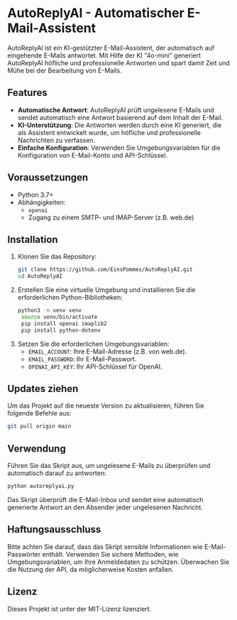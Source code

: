 # AutoReplyAI - Automatischer E-Mail-Assistent

AutoReplyAI ist ein KI-gestützter E-Mail-Assistent, der automatisch auf eingehende E-Mails antwortet. Mit Hilfe der KI "4o-mini" generiert AutoReplyAI höfliche und professionelle Antworten und spart damit Zeit und Mühe bei der Bearbeitung von E-Mails.

## Features
- **Automatische Antwort**: AutoReplyAI prüft ungelesene E-Mails und sendet automatisch eine Antwort basierend auf dem Inhalt der E-Mail.
- **KI-Unterstützung**: Die Antworten werden durch eine KI generiert, die als Assistent entwickelt wurde, um höfliche und professionelle Nachrichten zu verfassen.
- **Einfache Konfiguration**: Verwenden Sie Umgebungsvariablen für die Konfiguration von E-Mail-Konto und API-Schlüssel.

## Voraussetzungen
- Python 3.7+
- Abhängigkeiten:
  - `openai`
  - Zugang zu einem SMTP- und IMAP-Server (z.B. web.de)

## Installation
1. Klonen Sie das Repository:
   ```sh
   git clone https://github.com/EinsPommes/AutoReplyAI.git
   cd AutoReplyAI
   ```
2. Erstellen Sie eine virtuelle Umgebung und installieren Sie die erforderlichen Python-Bibliotheken:
   ```sh
   python3 -m venv venv
    source venv/bin/activate
    pip install openai imaplib2
    pip install python-dotenv
   ```
3. Setzen Sie die erforderlichen Umgebungsvariablen:
   - `EMAIL_ACCOUNT`: Ihre E-Mail-Adresse (z.B. von web.de).
   - `EMAIL_PASSWORD`: Ihr E-Mail-Passwort.
   - `OPENAI_API_KEY`: Ihr API-Schlüssel für OpenAI.

## Updates ziehen
Um das Projekt auf die neueste Version zu aktualisieren, führen Sie folgende Befehle aus:
```sh
git pull origin main
```

## Verwendung
Führen Sie das Skript aus, um ungelesene E-Mails zu überprüfen und automatisch darauf zu antworten:
```sh
python autoreplyai.py
```
Das Skript überprüft die E-Mail-Inbox und sendet eine automatisch generierte Antwort an den Absender jeder ungelesenen Nachricht.

## Haftungsausschluss
Bitte achten Sie darauf, dass das Skript sensible Informationen wie E-Mail-Passwörter enthält. Verwenden Sie sichere Methoden, wie Umgebungsvariablen, um Ihre Anmeldedaten zu schützen. Überwachen Sie die Nutzung der API, da möglicherweise Kosten anfallen.

## Lizenz
Dieses Projekt ist unter der MIT-Lizenz lizenziert.
